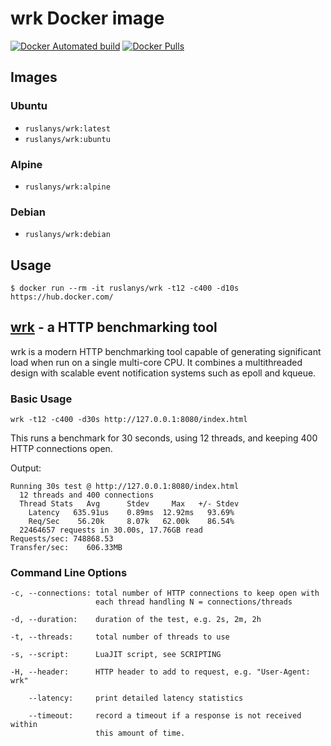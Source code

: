 # wrk Docker image

[![Docker Automated build](https://img.shields.io/docker/automated/ruslanys/wrk.svg?style=flat-square&colorB=007EC6)](https://hub.docker.com/r/ruslanys/wrk/)
[![Docker Pulls](https://img.shields.io/docker/pulls/ruslanys/wrk.svg?style=flat-square&colorB=007EC6)](https://hub.docker.com/r/ruslanys/wrk/)

## Images

### Ubuntu

* `ruslanys/wrk:latest`
* `ruslanys/wrk:ubuntu`

### Alpine

* `ruslanys/wrk:alpine`

### Debian

* `ruslanys/wrk:debian`


## Usage

```
$ docker run --rm -it ruslanys/wrk -t12 -c400 -d10s https://hub.docker.com/
```

## [wrk](https://github.com/wg/wrk) - a HTTP benchmarking tool

wrk is a modern HTTP benchmarking tool capable of generating significant
load when run on a single multi-core CPU. It combines a multithreaded
design with scalable event notification systems such as epoll and kqueue.

### Basic Usage

```
wrk -t12 -c400 -d30s http://127.0.0.1:8080/index.html
```

This runs a benchmark for 30 seconds, using 12 threads, and keeping
400 HTTP connections open.

Output:

```
Running 30s test @ http://127.0.0.1:8080/index.html
  12 threads and 400 connections
  Thread Stats   Avg      Stdev     Max   +/- Stdev
    Latency   635.91us    0.89ms  12.92ms   93.69%
    Req/Sec    56.20k     8.07k   62.00k    86.54%
  22464657 requests in 30.00s, 17.76GB read
Requests/sec: 748868.53
Transfer/sec:    606.33MB
```

### Command Line Options

```
-c, --connections: total number of HTTP connections to keep open with
                   each thread handling N = connections/threads

-d, --duration:    duration of the test, e.g. 2s, 2m, 2h

-t, --threads:     total number of threads to use

-s, --script:      LuaJIT script, see SCRIPTING

-H, --header:      HTTP header to add to request, e.g. "User-Agent: wrk"

    --latency:     print detailed latency statistics

    --timeout:     record a timeout if a response is not received within
                   this amount of time.
```
